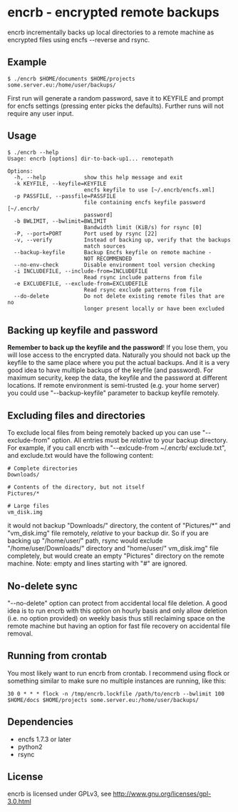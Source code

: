 encrb - encrypted remote backups
================================

encrb incrementally backs up local directories to a remote machine 
as encrypted files using encfs --reverse and rsync.

Example
-------

    $ ./encrb $HOME/documents $HOME/projects some.server.eu:/home/user/backups/

First run will generate a random password, save it to KEYFILE and prompt for
encfs settings (pressing enter picks the defaults). Further runs will not
require any user input.

Usage
-----

    $ ./encrb --help
    Usage: encrb [options] dir-to-back-up1... remotepath
    
    Options:
      -h, --help            show this help message and exit
      -k KEYFILE, --keyfile=KEYFILE
                            encfs keyfile to use [~/.encrb/encfs.xml]
      -p PASSFILE, --passfile=PASSFILE
                            file containing encfs keyfile password [~/.encrb/
                            password]
      -b BWLIMIT, --bwlimit=BWLIMIT
                            Bandwidth limit (KiB/s) for rsync [0]
      -P, --port=PORT       Port used by rsync [22]
      -v, --verify          Instead of backing up, verify that the backups 
                            match sources
      --backup-keyfile      Backup Encfs keyfile on remote machine - 
                            NOT RECOMMENDED
      --no-env-check        Disable environment tool version checking
      -i INCLUDEFILE, --include-from=INCLUDEFILE
                            Read rsync include patterns from file
      -e EXCLUDEFILE, --exclude-from=EXCLUDEFILE
                            Read rsync exclude patterns from file
      --do-delete           Do not delete existing remote files that are no 
                            longer present locally or have been excluded

Backing up keyfile and password
-------------------------------

**Remember to back up the keyfile and the password**! If you lose them, you
will lose access to the encrypted data. Naturally you should not back up the
keyfile to the same place where you put the actual backups. And it is a very
good idea to have multiple backups of the keyfile (and password). For maximum
security, keep the data, the keyfile and the password at different locations.
If remote environment is semi-trusted (e.g. your home server) you could use
"--backup-keyfile" parameter to backup keyfile remotely.

Excluding files and directories
-------------------------------

To exclude local files from being remotely backed up you can use
"--exclude-from" option. All entries must be *relative* to your backup
directory. For example, if you call encrb with "--exlcude-from ~/.encrb/
exclude.txt", and exclude.txt would have the following content:
    
    # Complete directories
    Downloads/
    
    # Contents of the directory, but not itself
    Pictures/*

    # Large files
    vm_disk.img

it would not backup "Downloads/" directory, the content of "Pictures/*" 
and "vm_disk.img" file remotely, *relative* to your backup dir. So if you are 
backing up "/home/user/" path, rsync would exclude "/home/user/Downloads/" 
directory and "home/user/" vm_disk.img" file completely, but would create an 
empty "Pictures" directory on the remote machine. Note: empty and lines 
starting with "#" are ignored.

No-delete sync
--------------

"--no-delete" option can protect from accidental local file deletion.
A good idea is to run encrb with this option on hourly basis and only
allow deletion (i.e. no option provided) on weekly basis thus still reclaiming
space on the remote machine but having an option for fast file recovery on
accidental file removal.


Running from crontab
--------------------

You most likely want to run encrb from crontab. I recommend using flock or
something similar to make sure no multiple instances are running, like this:

    30 0 * * * flock -n /tmp/encrb.lockfile /path/to/encrb --bwlimit 100 $HOME/docs $HOME/projects some.server.eu:/home/user/backups/

Dependencies
------------

* encfs 1.7.3 or later
* python2
* rsync

License
-------

encrb is licensed under GPLv3, see http://www.gnu.org/licenses/gpl-3.0.html
